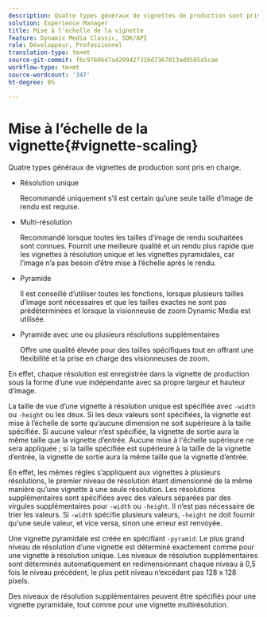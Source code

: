 ```yaml
---
description: Quatre types généraux de vignettes de production sont pris en charge.
solution: Experience Manager
title: Mise à l’échelle de la vignette
feature: Dynamic Media Classic, SDK/API
role: Développeur, Professionnel
translation-type: tm+mt
source-git-commit: f6c97606d7a4209427316d7367013ad9585a5cae
workflow-type: tm+mt
source-wordcount: '347'
ht-degree: 0%

---
```



# Mise à l’échelle de la vignette{#vignette-scaling}

Quatre types généraux de vignettes de production sont pris en charge.

* Résolution unique

   Recommandé uniquement s’il est certain qu’une seule taille d’image de rendu est requise.
* Multi-résolution

   Recommandé lorsque toutes les tailles d’image de rendu souhaitées sont connues. Fournit une meilleure qualité et un rendu plus rapide que les vignettes à résolution unique et les vignettes pyramidales, car l’image n’a pas besoin d’être mise à l’échelle après le rendu.
* Pyramide

   Il est conseillé d’utiliser toutes les fonctions, lorsque plusieurs tailles d’image sont nécessaires et que les tailles exactes ne sont pas prédéterminées et lorsque la visionneuse de zoom Dynamic Media est utilisée.
* Pyramide avec une ou plusieurs résolutions supplémentaires

   Offre une qualité élevée pour des tailles spécifiques tout en offrant une flexibilité et la prise en charge des visionneuses de zoom.

En effet, chaque résolution est enregistrée dans la vignette de production sous la forme d’une vue indépendante avec sa propre largeur et hauteur d’image.

La taille de vue d’une vignette à résolution unique est spécifiée avec `-width` ou `-height` ou les deux. Si les deux valeurs sont spécifiées, la vignette est mise à l’échelle de sorte qu’aucune dimension ne soit supérieure à la taille spécifiée. Si aucune valeur n’est spécifiée, la vignette de sortie aura la même taille que la vignette d’entrée. Aucune mise à l&#39;échelle supérieure ne sera appliquée ; si la taille spécifiée est supérieure à la taille de la vignette d’entrée, la vignette de sortie aura la même taille que la vignette d’entrée.

En effet, les mêmes règles s’appliquent aux vignettes à plusieurs résolutions, le premier niveau de résolution étant dimensionné de la même manière qu’une vignette à une seule résolution. Les résolutions supplémentaires sont spécifiées avec des valeurs séparées par des virgules supplémentaires pour `-width` ou `-height`. Il n’est pas nécessaire de trier les valeurs. Si `-width` spécifie plusieurs valeurs, `-height` ne doit fournir qu&#39;une seule valeur, et vice versa, sinon une erreur est renvoyée.

Une vignette pyramidale est créée en spécifiant `-pyramid`. Le plus grand niveau de résolution d’une vignette est déterminé exactement comme pour une vignette à résolution unique. Les niveaux de résolution supplémentaires sont déterminés automatiquement en redimensionnant chaque niveau à 0,5 fois le niveau précédent, le plus petit niveau n’excédant pas 128 x 128 pixels.

Des niveaux de résolution supplémentaires peuvent être spécifiés pour une vignette pyramidale, tout comme pour une vignette multirésolution.

